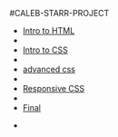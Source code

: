 #CALEB-STARR-PROJECT

<ul> 
     <li><a href="inchroduckshun/index.html" target="blank">Intro to HTML<a><li>
     <li><a href="html5/index.html" target="blank">Intro to CSS<a><li>
     <li><a href="adv_css/index.html" target="blank">advanced css<a><li>
     <li><a href="responsive1/index.html" target="blank">Responsive CSS<a><li>
     <li><a href="Final copy/index.hmtl" target="blank">Final<a><li>
     
<ul>
 